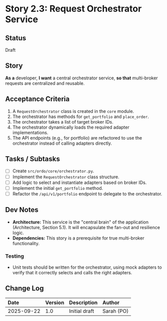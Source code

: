 # Story 2.3: Request Orchestrator Service

## Status
Draft

## Story
**As a** developer,
**I want** a central orchestrator service,
**so that** multi-broker requests are centralized and reusable.

## Acceptance Criteria
1. A `RequestOrchestrator` class is created in the `core` module.
2. The orchestrator has methods for `get_portfolio` and `place_order`.
3. The orchestrator takes a list of target broker IDs.
4. The orchestrator dynamically loads the required adapter implementations.
5. The API endpoints (e.g., for portfolio) are refactored to use the orchestrator instead of calling adapters directly.

## Tasks / Subtasks
- [ ] Create `src/ordo/core/orchestrator.py`.
- [ ] Implement the `RequestOrchestrator` class structure.
- [ ] Add logic to select and instantiate adapters based on broker IDs.
- [ ] Implement the initial `get_portfolio` method.
- [ ] Refactor the `/api/v1/portfolio` endpoint to delegate to the orchestrator.

## Dev Notes
- **Architecture:** This service is the "central brain" of the application (Architecture, Section 5.1). It will encapsulate the fan-out and resilience logic.
- **Dependencies:** This story is a prerequisite for true multi-broker functionality.

### Testing
- Unit tests should be written for the orchestrator, using mock adapters to verify that it correctly selects and calls the right adapters.

## Change Log
| Date | Version | Description | Author |
| :--- | :--- | :--- | :--- |
| 2025-09-22 | 1.0 | Initial draft | Sarah (PO) |
